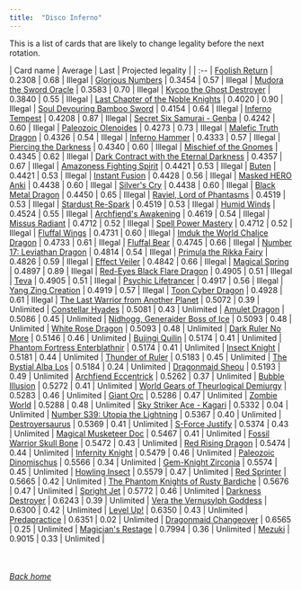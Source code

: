 ```yaml
---
title:  "Disco Inferno"
---
```


This is a list of cards that are likely to change legality before the next rotation.

| Card name | Average | Last | Projected legality |
| :-- |
[Foolish Return](https://db.ygoprodeck.com/card/?search=Foolish%20Return) | 0.2308 | 0.68 | Illegal |
[Glorious Numbers](https://db.ygoprodeck.com/card/?search=Glorious%20Numbers) | 0.3454 | 0.57 | Illegal |
[Mudora the Sword Oracle](https://db.ygoprodeck.com/card/?search=Mudora%20the%20Sword%20Oracle) | 0.3583 | 0.70 | Illegal |
[Kycoo the Ghost Destroyer](https://db.ygoprodeck.com/card/?search=Kycoo%20the%20Ghost%20Destroyer) | 0.3840 | 0.55 | Illegal |
[Last Chapter of the Noble Knights](https://db.ygoprodeck.com/card/?search=Last%20Chapter%20of%20the%20Noble%20Knights) | 0.4020 | 0.90 | Illegal |
[Soul Devouring Bamboo Sword](https://db.ygoprodeck.com/card/?search=Soul%20Devouring%20Bamboo%20Sword) | 0.4154 | 0.64 | Illegal |
[Inferno Tempest](https://db.ygoprodeck.com/card/?search=Inferno%20Tempest) | 0.4208 | 0.87 | Illegal |
[Secret Six Samurai - Genba](https://db.ygoprodeck.com/card/?search=Secret%20Six%20Samurai%20-%20Genba) | 0.4242 | 0.60 | Illegal |
[Paleozoic Olenoides](https://db.ygoprodeck.com/card/?search=Paleozoic%20Olenoides) | 0.4273 | 0.73 | Illegal |
[Malefic Truth Dragon](https://db.ygoprodeck.com/card/?search=Malefic%20Truth%20Dragon) | 0.4326 | 0.54 | Illegal |
[Inferno Hammer](https://db.ygoprodeck.com/card/?search=Inferno%20Hammer) | 0.4333 | 0.57 | Illegal |
[Piercing the Darkness](https://db.ygoprodeck.com/card/?search=Piercing%20the%20Darkness) | 0.4340 | 0.60 | Illegal |
[Mischief of the Gnomes](https://db.ygoprodeck.com/card/?search=Mischief%20of%20the%20Gnomes) | 0.4345 | 0.62 | Illegal |
[Dark Contract with the Eternal Darkness](https://db.ygoprodeck.com/card/?search=Dark%20Contract%20with%20the%20Eternal%20Darkness) | 0.4357 | 0.67 | Illegal |
[Amazoness Fighting Spirit](https://db.ygoprodeck.com/card/?search=Amazoness%20Fighting%20Spirit) | 0.4421 | 0.53 | Illegal |
[Buten](https://db.ygoprodeck.com/card/?search=Buten) | 0.4421 | 0.53 | Illegal |
[Instant Fusion](https://db.ygoprodeck.com/card/?search=Instant%20Fusion) | 0.4428 | 0.56 | Illegal |
[Masked HERO Anki](https://db.ygoprodeck.com/card/?search=Masked%20HERO%20Anki) | 0.4438 | 0.60 | Illegal |
[Silver's Cry](https://db.ygoprodeck.com/card/?search=Silver's%20Cry) | 0.4438 | 0.60 | Illegal |
[Black Metal Dragon](https://db.ygoprodeck.com/card/?search=Black%20Metal%20Dragon) | 0.4450 | 0.65 | Illegal |
[Raviel, Lord of Phantasms](https://db.ygoprodeck.com/card/?search=Raviel,%20Lord%20of%20Phantasms) | 0.4519 | 0.53 | Illegal |
[Stardust Re-Spark](https://db.ygoprodeck.com/card/?search=Stardust%20Re-Spark) | 0.4519 | 0.53 | Illegal |
[Humid Winds](https://db.ygoprodeck.com/card/?search=Humid%20Winds) | 0.4524 | 0.55 | Illegal |
[Archfiend's Awakening](https://db.ygoprodeck.com/card/?search=Archfiend's%20Awakening) | 0.4619 | 0.54 | Illegal |
[Missus Radiant](https://db.ygoprodeck.com/card/?search=Missus%20Radiant) | 0.4712 | 0.52 | Illegal |
[Spell Power Mastery](https://db.ygoprodeck.com/card/?search=Spell%20Power%20Mastery) | 0.4712 | 0.52 | Illegal |
[Fluffal Wings](https://db.ygoprodeck.com/card/?search=Fluffal%20Wings) | 0.4731 | 0.60 | Illegal |
[Imduk the World Chalice Dragon](https://db.ygoprodeck.com/card/?search=Imduk%20the%20World%20Chalice%20Dragon) | 0.4733 | 0.61 | Illegal |
[Fluffal Bear](https://db.ygoprodeck.com/card/?search=Fluffal%20Bear) | 0.4745 | 0.66 | Illegal |
[Number 17: Leviathan Dragon](https://db.ygoprodeck.com/card/?search=Number%2017:%20Leviathan%20Dragon) | 0.4814 | 0.54 | Illegal |
[Primula the Rikka Fairy](https://db.ygoprodeck.com/card/?search=Primula%20the%20Rikka%20Fairy) | 0.4826 | 0.59 | Illegal |
[Effect Veiler](https://db.ygoprodeck.com/card/?search=Effect%20Veiler) | 0.4842 | 0.66 | Illegal |
[Magical Spring](https://db.ygoprodeck.com/card/?search=Magical%20Spring) | 0.4897 | 0.89 | Illegal |
[Red-Eyes Black Flare Dragon](https://db.ygoprodeck.com/card/?search=Red-Eyes%20Black%20Flare%20Dragon) | 0.4905 | 0.51 | Illegal |
[Teva](https://db.ygoprodeck.com/card/?search=Teva) | 0.4905 | 0.51 | Illegal |
[Psychic Lifetrancer](https://db.ygoprodeck.com/card/?search=Psychic%20Lifetrancer) | 0.4917 | 0.56 | Illegal |
[Yang Zing Creation](https://db.ygoprodeck.com/card/?search=Yang%20Zing%20Creation) | 0.4919 | 0.57 | Illegal |
[Toon Cyber Dragon](https://db.ygoprodeck.com/card/?search=Toon%20Cyber%20Dragon) | 0.4928 | 0.61 | Illegal |
[The Last Warrior from Another Planet](https://db.ygoprodeck.com/card/?search=The%20Last%20Warrior%20from%20Another%20Planet) | 0.5072 | 0.39 | Unlimited |
[Constellar Hyades](https://db.ygoprodeck.com/card/?search=Constellar%20Hyades) | 0.5081 | 0.43 | Unlimited |
[Amulet Dragon](https://db.ygoprodeck.com/card/?search=Amulet%20Dragon) | 0.5086 | 0.45 | Unlimited |
[Nidhogg, Generaider Boss of Ice](https://db.ygoprodeck.com/card/?search=Nidhogg,%20Generaider%20Boss%20of%20Ice) | 0.5093 | 0.48 | Unlimited |
[White Rose Dragon](https://db.ygoprodeck.com/card/?search=White%20Rose%20Dragon) | 0.5093 | 0.48 | Unlimited |
[Dark Ruler No More](https://db.ygoprodeck.com/card/?search=Dark%20Ruler%20No%20More) | 0.5146 | 0.46 | Unlimited |
[Bujingi Quilin](https://db.ygoprodeck.com/card/?search=Bujingi%20Quilin) | 0.5174 | 0.41 | Unlimited |
[Phantom Fortress Enterblathnir](https://db.ygoprodeck.com/card/?search=Phantom%20Fortress%20Enterblathnir) | 0.5174 | 0.41 | Unlimited |
[Insect Knight](https://db.ygoprodeck.com/card/?search=Insect%20Knight) | 0.5181 | 0.44 | Unlimited |
[Thunder of Ruler](https://db.ygoprodeck.com/card/?search=Thunder%20of%20Ruler) | 0.5183 | 0.45 | Unlimited |
[The Bystial Alba Los](https://db.ygoprodeck.com/card/?search=The%20Bystial%20Alba%20Los) | 0.5184 | 0.24 | Unlimited |
[Dragonmaid Sheou](https://db.ygoprodeck.com/card/?search=Dragonmaid%20Sheou) | 0.5193 | 0.49 | Unlimited |
[Archfiend Eccentrick](https://db.ygoprodeck.com/card/?search=Archfiend%20Eccentrick) | 0.5262 | 0.37 | Unlimited |
[Bubble Illusion](https://db.ygoprodeck.com/card/?search=Bubble%20Illusion) | 0.5272 | 0.41 | Unlimited |
[World Gears of Theurlogical Demiurgy](https://db.ygoprodeck.com/card/?search=World%20Gears%20of%20Theurlogical%20Demiurgy) | 0.5283 | 0.46 | Unlimited |
[Giant Orc](https://db.ygoprodeck.com/card/?search=Giant%20Orc) | 0.5286 | 0.47 | Unlimited |
[Zombie World](https://db.ygoprodeck.com/card/?search=Zombie%20World) | 0.5288 | 0.48 | Unlimited |
[Sky Striker Ace - Kagari](https://db.ygoprodeck.com/card/?search=Sky%20Striker%20Ace%20-%20Kagari) | 0.5332 | 0.04 | Unlimited |
[Number S39: Utopia the Lightning](https://db.ygoprodeck.com/card/?search=Number%20S39:%20Utopia%20the%20Lightning) | 0.5367 | 0.40 | Unlimited |
[Destroyersaurus](https://db.ygoprodeck.com/card/?search=Destroyersaurus) | 0.5369 | 0.41 | Unlimited |
[S-Force Justify](https://db.ygoprodeck.com/card/?search=S-Force%20Justify) | 0.5374 | 0.43 | Unlimited |
[Magical Musketeer Doc](https://db.ygoprodeck.com/card/?search=Magical%20Musketeer%20Doc) | 0.5467 | 0.41 | Unlimited |
[Fossil Warrior Skull Bone](https://db.ygoprodeck.com/card/?search=Fossil%20Warrior%20Skull%20Bone) | 0.5472 | 0.43 | Unlimited |
[Red Rising Dragon](https://db.ygoprodeck.com/card/?search=Red%20Rising%20Dragon) | 0.5474 | 0.44 | Unlimited |
[Infernity Knight](https://db.ygoprodeck.com/card/?search=Infernity%20Knight) | 0.5479 | 0.46 | Unlimited |
[Paleozoic Dinomischus](https://db.ygoprodeck.com/card/?search=Paleozoic%20Dinomischus) | 0.5566 | 0.34 | Unlimited |
[Gem-Knight Zirconia](https://db.ygoprodeck.com/card/?search=Gem-Knight%20Zirconia) | 0.5574 | 0.45 | Unlimited |
[Howling Insect](https://db.ygoprodeck.com/card/?search=Howling%20Insect) | 0.5579 | 0.47 | Unlimited |
[Red Sprinter](https://db.ygoprodeck.com/card/?search=Red%20Sprinter) | 0.5665 | 0.42 | Unlimited |
[The Phantom Knights of Rusty Bardiche](https://db.ygoprodeck.com/card/?search=The%20Phantom%20Knights%20of%20Rusty%20Bardiche) | 0.5676 | 0.47 | Unlimited |
[Spright Jet](https://db.ygoprodeck.com/card/?search=Spright%20Jet) | 0.5772 | 0.46 | Unlimited |
[Darkness Destroyer](https://db.ygoprodeck.com/card/?search=Darkness%20Destroyer) | 0.6243 | 0.39 | Unlimited |
[Vera the Vernusylph Goddess](https://db.ygoprodeck.com/card/?search=Vera%20the%20Vernusylph%20Goddess) | 0.6300 | 0.42 | Unlimited |
[Level Up!](https://db.ygoprodeck.com/card/?search=Level%20Up!) | 0.6350 | 0.43 | Unlimited |
[Predapractice](https://db.ygoprodeck.com/card/?search=Predapractice) | 0.6351 | 0.02 | Unlimited |
[Dragonmaid Changeover](https://db.ygoprodeck.com/card/?search=Dragonmaid%20Changeover) | 0.6565 | 0.25 | Unlimited |
[Magician's Restage](https://db.ygoprodeck.com/card/?search=Magician's%20Restage) | 0.7994 | 0.36 | Unlimited |
[Mezuki](https://db.ygoprodeck.com/card/?search=Mezuki) | 0.9015 | 0.33 | Unlimited |

<br>

###### [Back home](index)